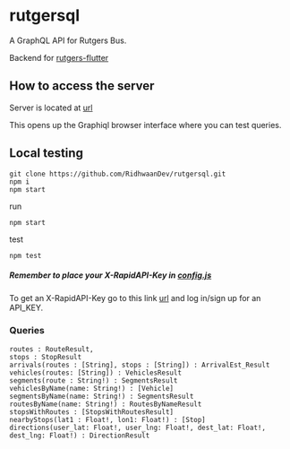 # rutgersql
A GraphQL API for Rutgers Bus.

Backend for [rutgers-flutter](https://github.com/mattweil/rutgers-flutter)

## How to access the server
Server is located at [url](https://qb5gf6uh4c.execute-api.us-east-1.amazonaws.com/dev/query) 

This opens up the Graphiql browser interface where you can test queries. 

## Local testing

```
git clone https://github.com/RidhwaanDev/rutgersql.git
npm i
npm start
```

run
```
npm start
```

test
```
npm test
```
##### Remember to place your  X-RapidAPI-Key in  [config.js](https://github.com/RidhwaanDev/rutgersql/blob/master/src/config.js) 

To get an X-RapidAPI-Key go to this link [url](https://rapidapi.com/transloc/api/openapi-1-2) and log in/sign up for an API_KEY.

### Queries

```
routes : RouteResult,
stops : StopResult
arrivals(routes : [String], stops : [String]) : ArrivalEst_Result
vehicles(routes: [String]) : VehiclesResult
segments(route : String!) : SegmentsResult
vehiclesByName(name: String!) : [Vehicle]
segmentsByName(name: String!) : SegmentsResult
routesByName(name: String!) : RoutesByNameResult
stopsWithRoutes : [StopsWithRoutesResult]
nearbyStops(lat1 : Float!, lon1: Float!) : [Stop] 
directions(user_lat: Float!, user_lng: Float!, dest_lat: Float!, dest_lng: Float!) : DirectionResult
